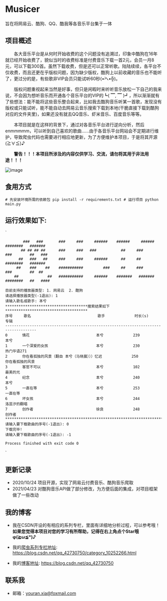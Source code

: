 # Musicer
旨在将网易云、酷狗、QQ、酷我等各音乐平台集于一体

## 项目概述
&emsp;&emsp;各大音乐平台是从何时开始收费的这个问题没有追溯过，印象中酷狗在16年就已经开始收费了，貌似当时的收费标准是付费音乐下载一首2元，会员一月8元，可以下载300首。虽然下载收费，但是还可以正常听歌。陆陆续续，各平台不仅收费，而且还更在乎版权问题，因为缺少版权，酷狗上以前收藏的音乐也不能听了，更过分的是，有些歌非VIP会员只能试听60秒(•́へ•́╬)。

&emsp;&emsp;版权问题重视起来当然是好事，但只是闲暇时来听听音乐放松一下自己的我来说，不会因为想听音乐而开通各个音乐平台的VIP的┗( ▔, ▔ )┛，所以渐渐就有了些想法：能不能将这些音乐整合起来，比如我去酷狗音乐听某一首歌，发现没有版权或只能试听，能不能自动去网易云音乐搜索下载到本地(干脆直接下载到酷狗对应的文件夹里)，如果还没有就去QQ音乐、虾米音乐、百度音乐等等。

&emsp;&emsp;本项目就是在这样的背景下，通过对各音乐平台进行逆向分析，然后enmmmmm，可以听到自己喜欢的歌曲......由于各音乐平台网站会不定期进行维护，导致爬虫代码也需要进行相应地更新，为了方便维护本项目，于是将其开源(≧∀≦)♪

&emsp;&emsp;**警告！！！本项目所涉及的内容仅供学习、交流，请勿将其用于非法用途！！！**

![image](https://github.com/xiayouran/Musicer/raw/main/vip.png)

## 食用方式
`
	# 先安装环境所需的依赖包
	pip install -r requirements.txt
	# 运行项目
	python main.py
`
## 运行效果如下:
`


			###   ###       ###     ###     ######    ######     ######   ########   ####### 
		   ## ## ## ##      ###     ###   ###           ##     ###        ###        ##   ### 
		  ##   ###   ##     ###     ###     ######      ##     ##         ########   ####### 
		 ##    ###    ##    ###########         ###     ##     ###        ###        ##  ##  
		##             ##   ###########     ######    #######   #######   ########   ##   #### 
		
	目前支持的播放器类型: 1. 网易云	2. 酷狗
	请选择播放器类型(-1退出): 1
	请输入歌名或歌手: 本兮
	*************************************搜索结果如下*************************************
	序号　　　歌名　　　　　　　　　　　　　　　　　　歌手　　　　　　　　时长(s)　　　　　专辑　　　　　　　　　　　　　　　　　　
	------------------------------------------------------------------------------------
	0　　　　情花　　　　　　　　　　　　　　　　　　本兮　　　　　　　　239　　　　　　　本兮　　　　　　　　　　　　　　　　　　
	1　　　　一个深爱的女孩　　　　　　　　　　　　　本兮　　　　　　　　230　　　　　　　热门华语271　　　　　　　　　　　　　
	2　　　　你在看孤独的风景（翻自 本兮（马晓晨）））忆迟　　　　　　　　250　　　　　　　你在看孤独的风景　　　　　　　　　　　　
	3　　　　客官不可以　　　　　　　　　　　　　　　本兮　　　　　　　　102　　　　　　　最美的光　　　　　　　　　　　　　　　　
	4　　　　纪念　　　　　　　　　　　　　　　　　　本兮　　　　　　　　240　　　　　　　本兮　　　　　　　　　　　　　　　　　　
	5　　　　一直在等　　　　　　　　　　　　　　　　本兮　　　　　　　　253　　　　　　　一直在等　　　　　　　　　　　　　　　　
	6　　　　坏女孩　　　　　　　　　　　　　　　　　本兮　　　　　　　　244　　　　　　　洛芸汐的翻唱　　　　　　　　　　　　　　
	7　　　　创作者　　　　　　　　　　　　　　　　　徐良　　　　　　　　248　　　　　　　创作者　　　　　　　　　　　　　　　　　
	********************************************************************************
	请输入要下载歌曲的序号(-1退出): 0
	下载完毕!
	请输入要下载歌曲的序号(-1退出): -1

	Process finished with exit code 0
`

## 更新记录
- 2020/10/24 项目开源，实现了网易云付费音乐、酷狗音乐爬取
- 2021/04/23 对酷狗音乐API做了部分修改，为方便后面的集成，对项目框架做了一些改动

## 我的博客
- 我在CSDN开设的有相应的系列专栏，里面有详细地分析过程，可以参考哦！**如果您觉得本项目对您的学习有所帮助，记得在右上角点个Star哦φ(≧ω≦\*)♪**

- 我的[爬虫系列专栏地址](https://blog.csdn.net/qq_42730750/category_10252266.html): https://blog.csdn.net/qq_42730750/category_10252266.html

- 我的[博客地址](https://blog.csdn.net/qq_42730750): https://blog.csdn.net/qq_42730750

## 联系我
- 邮箱：youran.xia@foxmail.com

